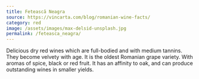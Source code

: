 ```yaml
---
title: Fetească Neagra
source: https://vincarta.com/blog/romanian-wine-facts/
category: red
image: /assets/images/max-delsid-unsplash.jpg
permalink: /feteasca_neagra/
---
```

Delicious dry red wines which are full-bodied and with medium tannins. They become velvety with age. It is the oldest Romanian grape variety. With aromas of spice, black or red fruit. It has an affinity to oak, and can produce outstanding wines in smaller yields.
